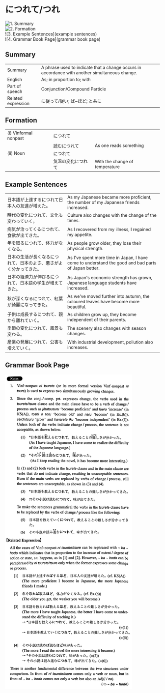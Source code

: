 # につれて/つれ

![1. Summary](summary)<br>
![2. Formation](formation)<br>
![3. Example Sentences](example sentences)<br>
![4. Grammar Book Page](grammar book page)<br>


## Summary

<table><tr>   <td>Summary</td>   <td>A phrase used to indicate that a change occurs in accordance with another simultaneous change.</td></tr><tr>   <td>English</td>   <td>As; in proportion to; with</td></tr><tr>   <td>Part of speech</td>   <td>Conjunction/Compound Particle</td></tr><tr>   <td>Related expression</td>   <td>に従って/従い; ば~ほど; と共に</td></tr></table>

## Formation

<table class="table"><tbody><tr class="tr head"><td class="td"><span class="numbers">(i)</span> <span class="bold">Vinformal nonpast</span></td><td class="td"><span class="concept">につれて</span></td><td class="td"></td></tr><tr class="tr"><td class="td"></td><td class="td"><span>読む</span><span class="concept">につれて</span></td><td class="td"><span>As one reads something</span></td></tr><tr class="tr head"><td class="td"><span class="numbers">(ii)</span> <span class="bold">Noun</span></td><td class="td"><span class="concept">につれて</span></td><td class="td"></td></tr><tr class="tr"><td class="td"></td><td class="td"><span>気温の変化</span><span class="concept">につれて</span></td><td class="td"><span>With the change of temperature</span></td></tr></tbody></table>

## Example Sentences

<table><tr>   <td>日本語が上達するにつれて日本人の友達が増えた。</td>   <td>As my Japanese became more proficient, the number of my Japanese friends increased.</td></tr><tr>   <td>時代の変化につれて、文化も変わっていく。</td>   <td>Culture also changes with the change of the times.</td></tr><tr>   <td>病気が治ってくるにつれて、食欲が出てきた。</td>   <td>As I recovered from my illness, I regained my appetite.</td></tr><tr>   <td>年を取るにつれて、体力がなくなる。</td>   <td>As people grow older, they lose their physical strength.</td></tr><tr>   <td>日本の生活が長くなるにつれて、日本のよさ、悪さがよく分かってきた。</td>   <td>As I've spent more time in Japan, I have come to understand the good and bad parts of Japan better.</td></tr><tr>   <td>日本の経済力が伸びるにつれて、日本語の学生が増えてきた。</td>   <td>As Japan's economic strength has grown, Japanese language students have increased.</td></tr><tr>   <td>秋が深くなるにつれて、紅葉が綺麗になってきた。</td>   <td>As we've moved further into autumn, the coloured leaves have become more beautiful.</td></tr><tr>   <td>子供は成長するにつれて、親から離れていく。</td>   <td>As children grow up, they become independent of their parents.</td></tr><tr>   <td>季節の変化につれて、風景も変わる。</td>   <td>The scenery also changes with season changes.</td></tr><tr>   <td>産業の発展につれて、公害も増えていく。</td>   <td>With industrial development, pollution also increases.</td></tr></table>

## Grammar Book Page

![](../img/Intermediateにつれて／つれ.png)

